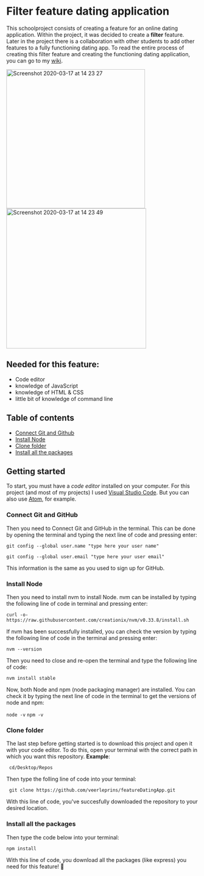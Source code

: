 # Filter feature dating application

This schoolproject consists of creating a feature for an online dating application. Within the project, it was decided to create a **filter** feature. Later in the project there is a collaboration with other students to add other features to a fully functioning dating app. To read the entire process of creating this filter feature and creating the functioning dating application, you can go to my [wiki](https://github.com/veerleprins/featureDatingApp/wiki).

<img width="364" alt="Screenshot 2020-03-17 at 14 23 27" src="https://user-images.githubusercontent.com/35265583/76860255-fed5ef00-685a-11ea-8635-2f70f65f73e3.png">

<img width="367" alt="Screenshot 2020-03-17 at 14 23 49" src="https://user-images.githubusercontent.com/35265583/76860248-fd0c2b80-685a-11ea-85ef-dadbadcaf250.png">

## Needed for this feature:
- Code editor
- knowledge of JavaScript
- knowledge of HTML & CSS
- little bit of knowledge of command line

## Table of contents
- [Connect Git and Github](#connectgitandgithub)
- [Install Node](#installnode)
- [Clone folder](#clonefolder)
- [Install all the packages](#installallthepackages)

## Getting started
To start, you must have a *code editor* installed on your computer. For this project (and most of my projects) I used [Visual Studio Code](https://code.visualstudio.com/download). But you can also use [Atom](https://atom.io/), for example.

### Connect Git and GitHub
Then you need to Connect Git and GitHub in the terminal. This can be done by opening the terminal and typing the next line of code and pressing enter:

```git config --global user.name "type here your user name"```

```git config --global user.email "type here your user email"```

This information is the same as you used to sign up for GitHub.

### Install Node
Then you need to install nvm to install Node. nvm can be installed by typing the following line of code in terminal and pressing enter:

```curl -o- https://raw.githubusercontent.com/creationix/nvm/v0.33.8/install.sh ```

If nvm has been successfully installed, you can check the version by typing the following line of code in the terminal and pressing enter:

```nvm --version```

Then you need to close and re-open the terminal and type the following line of code:

```nvm install stable ```

Now, both Node and npm (node packaging manager) are installed. You can check it by typing the next line of code in the terminal to get the versions of node and npm:

```node -v```
```npm -v```

### Clone folder
The last step before getting started is to download this project and open it with your code editor. To do this, open your terminal with the correct path in which you want this repository. **Example**:

``` cd/Desktop/Repos```

Then type the folling line of code into your terminal:

``` git clone https://github.com/veerleprins/featureDatingApp.git```

With this line of code, you've succesfully downloaded the repository to your desired location.


### Install all the packages
Then type the code below into your terminal:

``` npm install ```

With this line of code, you download all the packages (like express) you need for this feature! :raised_hands: